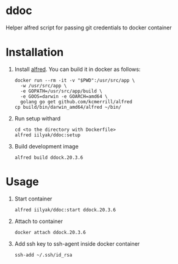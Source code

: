 # ddoc

Helper alfred script for passing git credentials to docker container

# Installation

1. Install [alfred](https://github.com/kcmerrill/alfred).
   You can build it in docker as follows:

   ```
   docker run --rm -it -v "$PWD":/usr/src/app \
     -w /usr/src/app \
     -e GOPATH=/usr/src/app/build \
     -e GOOS=darwin -e GOARCH=amd64 \
     golang go get github.com/kcmerrill/alfred
   cp build/bin/darwin_amd64/alfred ~/bin/
   ```

2. Run setup withard
   ```
   cd <to the directory with Dockerfile>
   alfred iilyak/ddoc:setup
   ```
3. Build development image
   ```
   alfred build ddock.20.3.6
   ```

# Usage

1. Start container
   ```
   alfred iilyak/ddoc:start ddock.20.3.6
   ```
2. Attach to container
   ```
   docker attach ddock.20.3.6
   ```
3. Add ssh key to ssh-agent inside docker container
   ```
   ssh-add ~/.ssh/id_rsa
   ```
